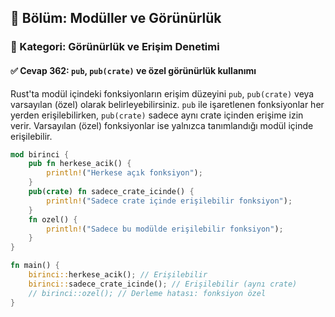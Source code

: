 ## 📘 Bölüm: Modüller ve Görünürlük  
### 🔹 Kategori: Görünürlük ve Erişim Denetimi  
#### ✅ Cevap 362: `pub`, `pub(crate)` ve özel görünürlük kullanımı

Rust'ta modül içindeki fonksiyonların erişim düzeyini `pub`, `pub(crate)` veya varsayılan (özel) olarak belirleyebilirsiniz. `pub` ile işaretlenen fonksiyonlar her yerden erişilebilirken, `pub(crate)` sadece aynı crate içinden erişime izin verir. Varsayılan (özel) fonksiyonlar ise yalnızca tanımlandığı modül içinde erişilebilir.

```rust
mod birinci {
    pub fn herkese_acik() {
        println!("Herkese açık fonksiyon");
    }
    pub(crate) fn sadece_crate_icinde() {
        println!("Sadece crate içinde erişilebilir fonksiyon");
    }
    fn ozel() {
        println!("Sadece bu modülde erişilebilir fonksiyon");
    }
}

fn main() {
    birinci::herkese_acik(); // Erişilebilir
    birinci::sadece_crate_icinde(); // Erişilebilir (aynı crate)
    // birinci::ozel(); // Derleme hatası: fonksiyon özel
}
```
